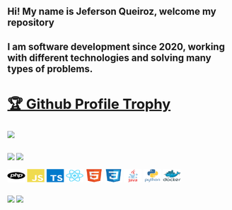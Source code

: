 ## Hi! My name is Jeferson Queiroz, welcome my repository
I am software development since 2020, working with different technologies and solving many types of problems.
---
<a href="https://github.com/ryo-ma/github-profile-trophy"><h2>🏆 Github Profile Trophy</h2></a>
<a href="https://github.com/ryo-ma/github-profile-trophy">
  <img width=800 src="https://github-profile-trophy.vercel.app/?username=phayne693&column=9&theme=gruvbox&no-frame=true"/>
</a>
---

##
<div>
  <img height="180em" src="https://github-readme-stats.vercel.app/api?username=phayne693&show_icons=true&theme=dark"/>
  <img height="180em" src="https://github-readme-stats.vercel.app/api/top-langs/?username=phayne693&layout=compact&theme=dark"/>
</div>

<div style="display: inline_block"><br>
  <img align="center" alt="Sutil-PHP" height="30" width="40" src="https://raw.githubusercontent.com/devicons/devicon/master/icons/php/php-plain.svg">
  <img align="center" alt="Sutil-Js" height="30" width="40" src="https://raw.githubusercontent.com/devicons/devicon/master/icons/javascript/javascript-plain.svg">
  <img align="center" alt="Sutil-Ts" height="30" width="40" src="https://raw.githubusercontent.com/devicons/devicon/master/icons/typescript/typescript-plain.svg">
  <img align="center" alt="Sutil-React" height="30" width="40" src="https://raw.githubusercontent.com/devicons/devicon/master/icons/react/react-original.svg">
  <img align="center" alt="Sutil-HTML" height="30" width="40" src="https://raw.githubusercontent.com/devicons/devicon/master/icons/html5/html5-original.svg">
  <img align="center" alt="Sutil-CSS" height="30" width="40" src="https://raw.githubusercontent.com/devicons/devicon/master/icons/css3/css3-original.svg">
  <img align="center" alt="Sutil-Java" height="30" width="40" src="https://raw.githubusercontent.com/devicons/devicon/master/icons/java/java-original-wordmark.svg">
  <img align="center" alt="Sutil-Python" height="30" width="40" src="https://raw.githubusercontent.com/devicons/devicon/master/icons/python/python-original-wordmark.svg">
  <img align="center" alt="Sutil-Docker" height="30" width="40" src="https://raw.githubusercontent.com/devicons/devicon/master/icons/docker/docker-original-wordmark.svg">
</div>

  
##
  
<div>
  <a href = "mailto:jefersonqueiroz2009@hotmail.com"><img src="https://img.shields.io/badge/-Outlook-blue?logo=%3Csvg%20xmlns%3D%22http%3A%2F%2Fwww.w3.org%2F2000%2Fsvg%22%20x%3D%220px%22%20y%3D%220px%22%20width%3D%22100%22%20height%3D%22100%22%20viewBox%3D%220%2C0%2C256%2C256%22%3E%20%3Cg%20fill%3D%22%23000000%22%20fill-rule%3D%22nonzero%22%20stroke%3D%22none%22%20stroke-width%3D%221%22%20stroke-linecap%3D%22butt%22%20stroke-linejoin%3D%22miter%22%20stroke-miterlimit%3D%2210%22%20stroke-dasharray%3D%22%22%20stroke-dashoffset%3D%220%22%20font-family%3D%22none%22%20font-weight%3D%22none%22%20font-size%3D%22none%22%20text-anchor%3D%22none%22%20style%3D%22mix-blend-mode%3A%20normal%22%3E%3Cpath%20d%3D%22M0%2C256v-256h256v256z%22%20id%3D%22bgRectangle%22%3E%3C%2Fpath%3E%3C%2Fg%3E%3Cg%20fill%3D%22%23ffffff%22%20fill-rule%3D%22nonzero%22%20stroke%3D%22none%22%20stroke-width%3D%221%22%20stroke-linecap%3D%22butt%22%20stroke-linejoin%3D%22miter%22%20stroke-miterlimit%3D%2210%22%20stroke-dasharray%3D%22%22%20stroke-dashoffset%3D%220%22%20font-family%3D%22none%22%20font-weight%3D%22none%22%20font-size%3D%22none%22%20text-anchor%3D%22none%22%20style%3D%22mix-blend-mode%3A%20normal%22%3E%3Cg%20transform%3D%22scale(5.33333%2C5.33333)%22%3E%3Cpath%20d%3D%22M21.54102%2C4.0957c-0.26369%2C-0.00464%20-0.53159%2C0.02212%20-0.80078%2C0.08203v-0.00195l-13.2168%2C2.9375c-2.05054%2C0.45584%20-3.52344%2C2.29365%20-3.52344%2C4.39453v24.98438c0%2C2.10139%201.47358%2C3.93884%203.52344%2C4.39453l13.2168%2C2.9375v-0.00195c2.15354%2C0.47938%204.25977%2C-1.21051%204.25977%2C-3.41602v-32.8125c0%2C-1.92982%20-1.61314%2C-3.46556%20-3.45898%2C-3.49805zM28%2C11.05078v11.13867l3.50977%2C2.48047l13.48047%2C-9.30078c-0.09%2C-2.4%20-2.07023%2C-4.31836%20-4.49023%2C-4.31836zM14.5%2C16.5c3.084%2C0%205.5%2C3.514%205.5%2C8c0%2C4.486%20-2.416%2C8%20-5.5%2C8c-3.084%2C0%20-5.5%2C-3.514%20-5.5%2C-8c0%2C-4.486%202.416%2C-8%205.5%2C-8zM45%2C19.00977l-12.65039%2C8.7207c-0.25%2C0.18%20-0.54961%2C0.26953%20-0.84961%2C0.26953c-0.3%2C0%20-0.60914%2C-0.0893%20-0.86914%2C-0.2793l-2.63086%2C-1.86133v12.19141h12.5c2.48%2C0%204.5%2C-2.02%204.5%2C-4.5zM14.5%2C19.5c-1.18%2C0%20-2.5%2C2.138%20-2.5%2C5c0%2C2.862%201.32%2C5%202.5%2C5c1.18%2C0%202.5%2C-2.138%202.5%2C-5c0%2C-2.862%20-1.32%2C-5%20-2.5%2C-5z%22%3E%3C%2Fpath%3E%3C%2Fg%3E%3C%2Fg%3E%20%3C%2Fsvg%3E" target="_blank"></a>
  <a href="https://www.linkedin.com/in/jeferson-tester/" target="_blank"><img src="https://img.shields.io/badge/-LinkedIn-%230077B5?style=for-the-badge&logo=linkedin&logoColor=white" target="_blank"></a> 
</div>
<!--
![snake animation](https://github.com/marcoshaa/marcoshaa/blob/output/github-contribution-grid-snake2.svg)
**marcoshaa/marcoshaa** is a ✨ _special_ ✨ repository because its `README.md` (this file) appears on your GitHub profile.

Here are some ideas to get you started:

- 🔭 I’m currently working on ...
- 🌱 I’m currently learning ...
- 👯 I’m looking to collaborate on ...
- 🤔 I’m looking for help with ...
- 💬 Ask me about ...
- 📫 How to reach me: ...
- 😄 Pronouns: ...
- ⚡ Fun fact: ...
-->
